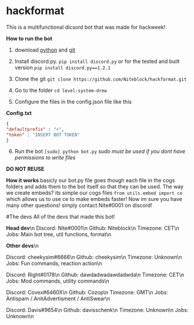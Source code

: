 # hackformat
This is a multifunctional dicsord bot that was made for hackweek!

**How to run the bot**

1. download [python](https://python.org) and [git](https://git.com)

2. Install discord.py. `pip install discord.py` or for the tested and built version `pip install discord.py==1.2.1`

3. Clone the git `git clone https://github.com/Niteblock/hackformat.git`

4. Go to the folder `cd level-system-drew`

5. Configure the files in the config.json file like this

**Config.txt**

```json
{
"defaultprefix" : "+",
"token" : "INSERT BOT TOKEN"
}
```



6. Run the bot `[sudo] python bot.py`
*sudo must be used if you dont have permissions to write files*

**DO NOT REUSE**


**How it works**
basicly our bot.py file goes though each file in the cogs folders and adds them to the bot itself so that they can be used. The way we create embeds? its simple our cogs files `from utils.embed import ce` which allows us to use ce to make embeds faster! Now im sure you have many other questions! simply contact Nite#0001 on discord!


#The devs
All of the devs that made this bot!

**Head dev**\n
Discord: Nite#0001\n
Github: Niteblock\n
Timezone: CET\n
Jobs: Main bot tree, util functions, format\n

**Other devs**\n

Discord: cheekysim#6666\n
Github: cheekysim\n
Timezone: Unknown\n
Jobs: Fun commands, reaction action\n

Discord: Right#0178\n
Github: dawdadwadawdadwda\n
Timezone: CET\n
Jobs: Mod commands, utility commands\n


Discord: Covex#6460X\n
Github: Cozop\n
Timezone: GMT\n
Jobs: Antispam / AnitAdvertisment / AntiSwear\n

Discord: Davis#9654\n
Github: davisschenk\n
Timezone: Unknown\n
Jobs: Unknown\n
